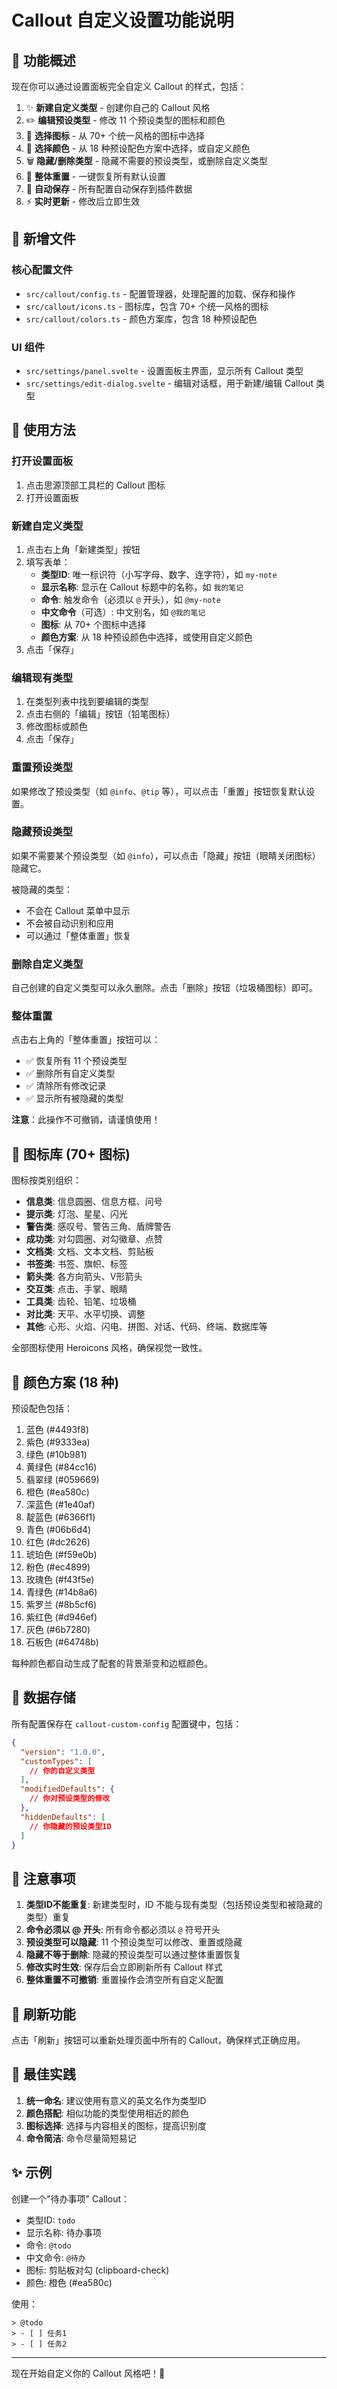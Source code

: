 # Callout 自定义设置功能说明

## 🎨 功能概述

现在你可以通过设置面板完全自定义 Callout 的样式，包括：

1. ✨ **新建自定义类型** - 创建你自己的 Callout 风格
2. ✏️ **编辑预设类型** - 修改 11 个预设类型的图标和颜色
3. 🎨 **选择图标** - 从 70+ 个统一风格的图标中选择
4. 🌈 **选择颜色** - 从 18 种预设配色方案中选择，或自定义颜色
5. 🗑️ **隐藏/删除类型** - 隐藏不需要的预设类型，或删除自定义类型
6. 🔄 **整体重置** - 一键恢复所有默认设置
7. 💾 **自动保存** - 所有配置自动保存到插件数据
8. ⚡ **实时更新** - 修改后立即生效

## 📂 新增文件

### 核心配置文件
- `src/callout/config.ts` - 配置管理器，处理配置的加载、保存和操作
- `src/callout/icons.ts` - 图标库，包含 70+ 个统一风格的图标
- `src/callout/colors.ts` - 颜色方案库，包含 18 种预设配色

### UI 组件
- `src/settings/panel.svelte` - 设置面板主界面，显示所有 Callout 类型
- `src/settings/edit-dialog.svelte` - 编辑对话框，用于新建/编辑 Callout 类型

## 🚀 使用方法

### 打开设置面板

1. 点击思源顶部工具栏的 Callout 图标
2. 打开设置面板

### 新建自定义类型

1. 点击右上角「新建类型」按钮
2. 填写表单：
   - **类型ID**: 唯一标识符（小写字母、数字、连字符），如 `my-note`
   - **显示名称**: 显示在 Callout 标题中的名称，如 `我的笔记`
   - **命令**: 触发命令（必须以 `@` 开头），如 `@my-note`
   - **中文命令**（可选）: 中文别名，如 `@我的笔记`
   - **图标**: 从 70+ 个图标中选择
   - **颜色方案**: 从 18 种预设颜色中选择，或使用自定义颜色
3. 点击「保存」

### 编辑现有类型

1. 在类型列表中找到要编辑的类型
2. 点击右侧的「编辑」按钮（铅笔图标）
3. 修改图标或颜色
4. 点击「保存」

### 重置预设类型

如果修改了预设类型（如 `@info`、`@tip` 等），可以点击「重置」按钮恢复默认设置。

### 隐藏预设类型

如果不需要某个预设类型（如 `@info`），可以点击「隐藏」按钮（眼睛关闭图标）隐藏它。

被隐藏的类型：
- 不会在 Callout 菜单中显示
- 不会被自动识别和应用
- 可以通过「整体重置」恢复

### 删除自定义类型

自己创建的自定义类型可以永久删除。点击「删除」按钮（垃圾桶图标）即可。

### 整体重置

点击右上角的「整体重置」按钮可以：
- ✅ 恢复所有 11 个预设类型
- ✅ 删除所有自定义类型
- ✅ 清除所有修改记录
- ✅ 显示所有被隐藏的类型

**注意**：此操作不可撤销，请谨慎使用！

## 🎨 图标库 (70+ 图标)

图标按类别组织：

- **信息类**: 信息圆圈、信息方框、问号
- **提示类**: 灯泡、星星、闪光
- **警告类**: 感叹号、警告三角、盾牌警告
- **成功类**: 对勾圆圈、对勾徽章、点赞
- **文档类**: 文档、文本文档、剪贴板
- **书签类**: 书签、旗帜、标签
- **箭头类**: 各方向箭头、V形箭头
- **交互类**: 点击、手掌、眼睛
- **工具类**: 齿轮、铅笔、垃圾桶
- **对比类**: 天平、水平切换、调整
- **其他**: 心形、火焰、闪电、拼图、对话、代码、终端、数据库等

全部图标使用 Heroicons 风格，确保视觉一致性。

## 🌈 颜色方案 (18 种)

预设配色包括：

1. 蓝色 (#4493f8)
2. 紫色 (#9333ea)
3. 绿色 (#10b981)
4. 黄绿色 (#84cc16)
5. 翡翠绿 (#059669)
6. 橙色 (#ea580c)
7. 深蓝色 (#1e40af)
8. 靛蓝色 (#6366f1)
9. 青色 (#06b6d4)
10. 红色 (#dc2626)
11. 琥珀色 (#f59e0b)
12. 粉色 (#ec4899)
13. 玫瑰色 (#f43f5e)
14. 青绿色 (#14b8a6)
15. 紫罗兰 (#8b5cf6)
16. 紫红色 (#d946ef)
17. 灰色 (#6b7280)
18. 石板色 (#64748b)

每种颜色都自动生成了配套的背景渐变和边框颜色。

## 💾 数据存储

所有配置保存在 `callout-custom-config` 配置键中，包括：

```json
{
  "version": "1.0.0",
  "customTypes": [
    // 你的自定义类型
  ],
  "modifiedDefaults": {
    // 你对预设类型的修改
  },
  "hiddenDefaults": [
    // 你隐藏的预设类型ID
  ]
}
```

## 📝 注意事项

1. **类型ID不能重复**: 新建类型时，ID 不能与现有类型（包括预设类型和被隐藏的类型）重复
2. **命令必须以 @ 开头**: 所有命令都必须以 `@` 符号开头
3. **预设类型可以隐藏**: 11 个预设类型可以修改、重置或隐藏
4. **隐藏不等于删除**: 隐藏的预设类型可以通过整体重置恢复
5. **修改实时生效**: 保存后会立即刷新所有 Callout 样式
6. **整体重置不可撤销**: 重置操作会清空所有自定义配置

## 🔄 刷新功能

点击「刷新」按钮可以重新处理页面中所有的 Callout，确保样式正确应用。

## 🎯 最佳实践

1. **统一命名**: 建议使用有意义的英文名作为类型ID
2. **颜色搭配**: 相似功能的类型使用相近的颜色
3. **图标选择**: 选择与内容相关的图标，提高识别度
4. **命令简洁**: 命令尽量简短易记

## ✨ 示例

创建一个"待办事项" Callout：

- 类型ID: `todo`
- 显示名称: 待办事项
- 命令: `@todo`
- 中文命令: `@待办`
- 图标: 剪贴板对勾 (clipboard-check)
- 颜色: 橙色 (#ea580c)

使用：
```
> @todo
> - [ ] 任务1
> - [ ] 任务2
```

---

现在开始自定义你的 Callout 风格吧！🎨


